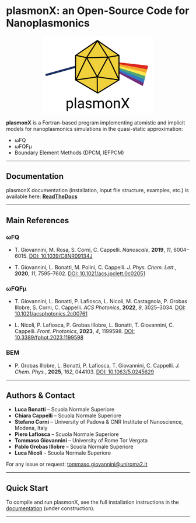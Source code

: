 # plasmonX: an Open-Source Code for Nanoplasmonics

<p align="center">
  <img src="docs/source/images/logo_name.png" alt="PlasmonX logo" width="300"/>
</p>

**plasmonX** is a Fortran-based program implementing atomistic and implicit models for nanoplasmonics simulations in the quasi-static approximation:

- ωFQ
- ωFQFμ
- Boundary Element Methods (DPCM, IEFPCM)

---

## Documentation

plasmonX documentation (installation, input file structure, examples, etc.) is available here:
**[ReadTheDocs](https://plasmonx.readthedocs.io/)**

---

## Main References

### **ωFQ**
- T. Giovannini, M. Rosa, S. Corni, C. Cappelli.
  *Nanoscale*, **2019**, *11*, 6004–6015.
  [DOI: 10.1039/C8NR09134J](https://doi.org/10.1039/C8NR09134J)

- T. Giovannini, L. Bonatti, M. Polini, C. Cappelli.
  *J. Phys. Chem. Lett.*, **2020**, *11*, 7595–7602.
  [DOI: 10.1021/acs.jpclett.0c02051](https://doi.org/10.1021/acs.jpclett.0c02051)

### **ωFQFμ**
- T. Giovannini, L. Bonatti, P. Lafiosca, L. Nicoli, M. Castagnola, P. Grobas Illobre, S. Corni, C. Cappelli.
  *ACS Photonics*, **2022**, *9*, 3025–3034.
  [DOI: 10.1021/acsphotonics.2c00761](https://doi.org/10.1021/acsphotonics.2c00761)

- L. Nicoli, P. Lafiosca, P. Grobas Illobre, L. Bonatti, T. Giovannini, C. Cappelli.
  *Front. Photonics*, **2023**, *4*, 1199598.
  [DOI: 10.3389/fphot.2023.1199598](https://doi.org/10.3389/fphot.2023.1199598)

### **BEM**
- P. Grobas Illobre, L. Bonatti, P. Lafiosca, T. Giovannini, C. Cappelli.
  *J. Chem. Phys.*, **2025**, *162*, 044103.
  [DOI: 10.1063/5.0245629](https://doi.org/10.1063/5.0245629)

---

## Authors & Contact

- **Luca Bonatti** – Scuola Normale Superiore
- **Chiara Cappelli** – Scuola Normale Superiore
- **Stefano Corni** – University of Padova & CNR Institute of Nanoscience, Modena, Italy
- **Piero Lafiosca** – Scuola Normale Superiore
- **Tommaso Giovannini** – University of Rome Tor Vergata 
- **Pablo Grobas Illobre** – Scuola Normale Superiore
- **Luca Nicoli** – Scuola Normale Superiore

For any issue or request:
[tommaso.giovannini@uniroma2.it](mailto:tommaso.giovannini@uniroma2.it)

---

## Quick Start

To compile and run plasmonX, see the full installation instructions in the [documentation](https://plasmonx.readthedocs.io/) (under construction).

---
